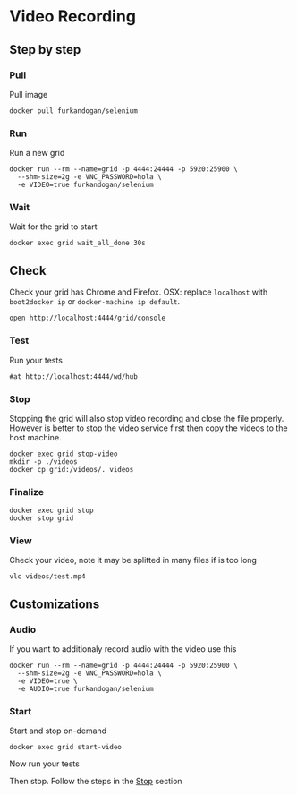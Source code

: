 # Video Recording

## Step by step

### Pull
Pull image

    docker pull furkandogan/selenium

### Run
Run a new grid

    docker run --rm --name=grid -p 4444:24444 -p 5920:25900 \
      --shm-size=2g -e VNC_PASSWORD=hola \
      -e VIDEO=true furkandogan/selenium

### Wait
Wait for the grid to start

    docker exec grid wait_all_done 30s

## Check
Check your grid has Chrome and Firefox.
OSX: replace `localhost` with `boot2docker ip` or `docker-machine ip default`.

    open http://localhost:4444/grid/console

### Test
Run your tests

    #at http://localhost:4444/wd/hub

### Stop
Stopping the grid will also stop video recording and close the file properly.
However is better to stop the video service first then copy the videos to the host machine.

    docker exec grid stop-video
    mkdir -p ./videos
    docker cp grid:/videos/. videos

### Finalize
    docker exec grid stop
    docker stop grid

### View
Check your video, note it may be splitted in many files if is too long

    vlc videos/test.mp4

## Customizations

### Audio
If you want to additionaly record audio with the video use this

    docker run --rm --name=grid -p 4444:24444 -p 5920:25900 \
      --shm-size=2g -e VNC_PASSWORD=hola \
      -e VIDEO=true \
      -e AUDIO=true furkandogan/selenium

### Start
Start and stop on-demand

    docker exec grid start-video

Now run your tests

Then stop. Follow the steps in the [Stop](#stop) section
